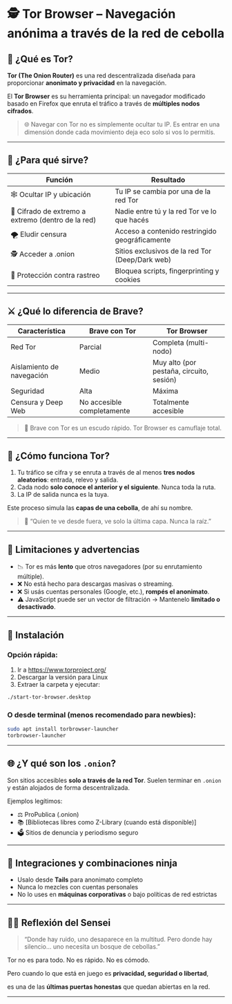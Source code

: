# 🕵️ **Tor Browser – Navegación anónima a través de la red de cebolla**

## 📌 ¿Qué es Tor?

**Tor (The Onion Router)** es una red descentralizada diseñada para proporcionar **anonimato y privacidad** en la navegación.

El **Tor Browser** es su herramienta principal: un navegador modificado basado en Firefox que enruta el tráfico a través de **múltiples nodos cifrados**.

> 🌐 Navegar con Tor no es simplemente ocultar tu IP. Es entrar en una dimensión donde cada movimiento deja eco solo si vos lo permitís.
> 

---

## 🧩 ¿Para qué sirve?

| Función | Resultado |
| --- | --- |
| 🕸️ Ocultar IP y ubicación | Tu IP se cambia por una de la red Tor |
| 🔐 Cifrado de extremo a extremo (dentro de la red) | Nadie entre tú y la red Tor ve lo que hacés |
| 🌪️ Eludir censura | Acceso a contenido restringido geográficamente |
| 🕵️ Acceder a .onion | Sitios exclusivos de la red Tor (Deep/Dark web) |
| 🚫 Protección contra rastreo | Bloquea scripts, fingerprinting y cookies |

---

## ⚔️ ¿Qué lo diferencia de Brave?

| Característica | Brave con Tor | Tor Browser |
| --- | --- | --- |
| Red Tor | Parcial | Completa (multi-nodo) |
| Aislamiento de navegación | Medio | Muy alto (por pestaña, circuito, sesión) |
| Seguridad | Alta | Máxima |
| Censura y Deep Web | No accesible completamente | Totalmente accesible |

> 🧠 Brave con Tor es un escudo rápido. Tor Browser es camuflaje total.
> 

---

## 🧱 ¿Cómo funciona Tor?

1. Tu tráfico se cifra y se enruta a través de al menos **tres nodos aleatorios**: entrada, relevo y salida.
2. Cada nodo **solo conoce el anterior y el siguiente**. Nunca toda la ruta.
3. La IP de salida nunca es la tuya.

Este proceso simula las **capas de una cebolla**, de ahí su nombre.

> 🧅 “Quien te ve desde fuera, ve solo la última capa. Nunca la raíz.”
> 

---

## 🚧 Limitaciones y advertencias

- 📉 Tor es más **lento** que otros navegadores (por su enrutamiento múltiple).
- ❌ No está hecho para descargas masivas o streaming.
- ❌ Si usás cuentas personales (Google, etc.), **rompés el anonimato**.
- ⚠️ JavaScript puede ser un vector de filtración → Mantenelo **limitado o desactivado**.

---

## 🔧 Instalación

### Opción rápida:

1. Ir a https://www.torproject.org/
2. Descargar la versión para Linux
3. Extraer la carpeta y ejecutar:

```bash
./start-tor-browser.desktop
```

### O desde terminal (menos recomendado para newbies):

```bash
sudo apt install torbrowser-launcher
torbrowser-launcher
```

---

## 🌐 ¿Y qué son los `.onion`?

Son sitios accesibles **solo a través de la red Tor**. Suelen terminar en `.onion` y están alojados de forma descentralizada.

Ejemplos legítimos:

- ⚖️ ProPublica (.onion)
- 📚 [Bibliotecas libres como Z-Library (cuando está disponible)]
- 🗳️ Sitios de denuncia y periodismo seguro

---

## 🔐 Integraciones y combinaciones ninja

- Usalo desde **Tails** para anonimato completo
- Nunca lo mezcles con cuentas personales
- No lo uses en **máquinas corporativas** o bajo políticas de red estrictas

---

## 🧘‍♂️ Reflexión del Sensei

> “Donde hay ruido, uno desaparece en la multitud. Pero donde hay silencio... uno necesita un bosque de cebollas.”
> 

Tor no es para todo. No es rápido. No es cómodo.

Pero cuando lo que está en juego es **privacidad, seguridad o libertad**,

es una de las **últimas puertas honestas** que quedan abiertas en la red.

---
